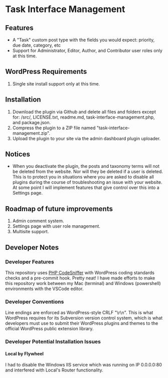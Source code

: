 # Task Interface Management
## Features

* A "Task" custom post type with the fields you would expect: priority, due date, category, etc
* Support for Administrator, Editor, Author, and Contributor user roles only at this time.

## WordPress Requirements

1. Single site install support only at this time.

## Installation
1. Download the plugin via Github and delete all files and folders except for: /src/, LICENSE.txt, readme.md, task-interface-management.php, and package.json.
2. Compress the plugin to a ZIP file named "task-interface-management.zip".
3. Upload the plugin to your site via the admin dashboard plugin uploader.

## Notices

* When you deactivate the plugin, the posts and taxonomy terms will not be deleted from the website. Nor will they be deleted if a user is deleted. This is to protect you in situations where you are asked to disable all plugins during the course of troubleshooting an issue with your website. At some point I will implement features that give control over this into a Settings page.

## Roadmap of future improvements
1. Admin comment system.
2. Settings page with user role management.
3. Multisite support.

## Developer Notes
### Developer Features
This repository uses [PHP CodeSniffer](https://github.com/squizlabs/PHP_CodeSniffer/) with WordPress coding standards checks and a pre-commit hook. Pretty neat! I have made efforts to make this repository work between my Mac (terminal) and Windows (powershell) environments with the VSCode editor.
### Developer Conventions
Line endings are enforced as WordPress-style CRLF "\r\n". This is what WordPress requires for its Subversion version control system, which is what developers must use to submit their WordPress plugins and themes to the official WordPress public extension library.

### Developer Potential Installation Issues
#### Local by Flywheel
I had to disable the Windows IIS service which was running on IP 0.0.0.0:80 and interfered with Local's Router functionality.
